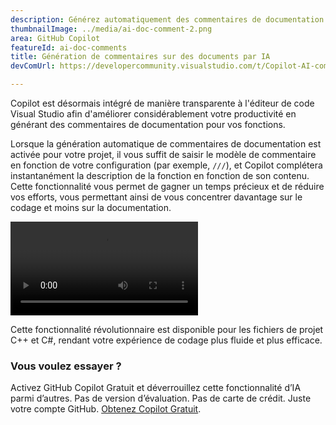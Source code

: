 ```yaml
---
description: Générez automatiquement des commentaires de documentation pour les fonctions C++ et C#.
thumbnailImage: ../media/ai-doc-comment-2.png
area: GitHub Copilot
featureId: ai-doc-comments
title: Génération de commentaires sur des documents par IA
devComUrl: https://developercommunity.visualstudio.com/t/Copilot-AI-comment-generation-on-method/10744262

---
```



Copilot est désormais intégré de manière transparente à l'éditeur de code Visual Studio afin d'améliorer considérablement votre productivité en générant des commentaires de documentation pour vos fonctions.

Lorsque la génération automatique de commentaires de documentation est activée pour votre projet, il vous suffit de saisir le modèle de commentaire en fonction de votre configuration (par exemple, `///`), et Copilot complétera instantanément la description de la fonction en fonction de son contenu. Cette fonctionnalité vous permet de gagner un temps précieux et de réduire vos efforts, vous permettant ainsi de vous concentrer davantage sur le codage et moins sur la documentation.

![Commentaires de document IA](../media/ai-doc-comments-2.mp4)

Cette fonctionnalité révolutionnaire est disponible pour les fichiers de projet C++ et C#, rendant votre expérience de codage plus fluide et plus efficace.

### Vous voulez essayer ?
Activez GitHub Copilot Gratuit et déverrouillez cette fonctionnalité d’IA parmi d’autres.
 Pas de version d’évaluation. Pas de carte de crédit. Juste votre compte GitHub. [Obtenez Copilot Gratuit](https://github.com/settings/copilot).
